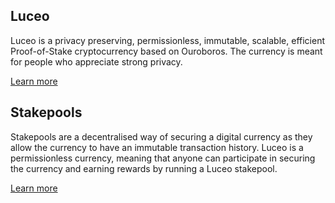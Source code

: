 <section id="solutions">
    <div class="container">
        <div class="row">
            <div class="col-md-offset-1 col-md-4 col-xs-offset-2 col-xs-8">
                <div class="text-center">
                    <h2 class="text_blue fractal_blue">Luceo</h2>
                    <p>
                        Luceo is a privacy preserving, permissionless, immutable, scalable, efficient Proof-of-Stake cryptocurrency based on Ouroboros. The currency is meant for people who appreciate strong privacy.
                    </p>
                    <a class="" href="/luceo/">Learn more</a>
                </div>
            </div>
            <div class="col-md-offset-2 col-md-4 col-xs-offset-2 col-xs-8">
                <div class="text-center">
                    <h2 class="text_blue fractal_blue">Stakepools</h2>
                    <p>
                        Stakepools are a decentralised way of securing a digital currency as they allow the currency to have an immutable transaction history. Luceo is a permissionless currency, meaning that anyone can participate in securing the currency and earning rewards by running a Luceo stakepool.
                    </p>
                    <a class="" href="/stake-pool/luceo-ceo">Learn more</a>
                </div>
            </div>
        </div>
    </div>
</section>

